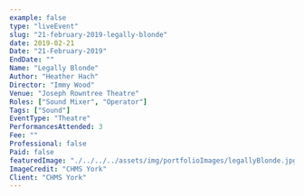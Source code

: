 ```yaml
---
example: false
type: "liveEvent"
slug: "21-february-2019-legally-blonde"
date: 2019-02-21
Date: "21-February-2019"
EndDate: ""
Name: "Legally Blonde"
Author: "Heather Hach"
Director: "Immy Wood"
Venue: "Joseph Rowntree Theatre"
Roles: ["Sound Mixer", "Operator"]
Tags: ["Sound"]
EventType: "Theatre"
PerformancesAttended: 3
Fee: ""
Professional: false
Paid: false
featuredImage: "./../../../assets/img/portfolioImages/legallyBlonde.jpg"
ImageCredit: "CHMS York"
Client: "CHMS York"
---
```

